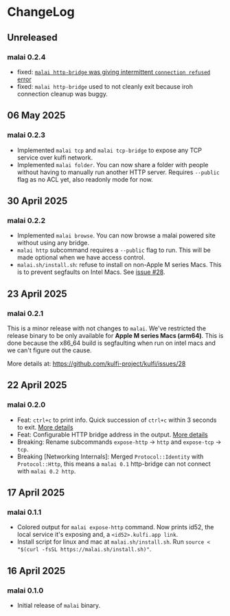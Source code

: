 # ChangeLog

## Unreleased

### malai 0.2.4

- fixed: [`malai http-bridge` was giving intermittent `connection refused`
  error][1]
- fixed: `malai http-bridge` used to not cleanly exit because iroh connection
  cleanup was buggy.

[1]: https://github.com/kulfi-project/kulfi/issues/60

## 06 May 2025

### malai 0.2.3

- Implemented `malai tcp` and `malai tcp-bridge` to expose any TCP service over
  kulfi network.
- Implemented `malai folder`. You can now share a folder with people without
  having to manually run another HTTP server. Requires `--public` flag as no
  ACL yet, also readonly mode for now.

## 30 April 2025

### malai 0.2.2

- Implemented `malai browse`. You can now browse a malai powered site without
  using any bridge.
- `malai http` subcommand requires a `--public` flag to run. This will be made
  optional when we have access control.
- `malai.sh/install.sh`: refuse to install on non-Apple M series Macs. This is
  to prevent segfaults on Intel Macs. See [issue
  #28](https://github.com/kulfi-project/kulfi/issues/28).

## 23 April 2025

### malai 0.2.1

This is a minor release with not changes to `malai`. We've restricted the
release binary to be only available for **Apple M series Macs (arm64)**. This
is done because the x86_64 build is segfaulting when run on intel macs and we
can't figure out the cause.

More details at: https://github.com/kulfi-project/kulfi/issues/28

## 22 April 2025

### malai 0.2.0

- Feat: `ctrl+c` to print info. Quick succession of `ctrl+c` within 3 seconds to
  exit. [More details](https://github.com/kulfi-project/kulfi/discussions/9)
- Feat: Configurable HTTP bridge address in the
  output. [More details](https://github.com/kulfi-project/kulfi/discussions/17)
- Breaking: Rename subcommands `expose-http` -> `http` and `expose-tcp` ->
  `tcp`.
- Breaking [Networking Internals]: Merged `Protocol::Identity` with
  `Protocol::Http`, this means a `malai 0.1` http-bridge can not connect with
  `malai 0.2 http`.

## 17 April 2025

### malai 0.1.1

- Colored output for `malai expose-http` command. Now prints id52, the local
  service it's exposing and, a `<id52>.kulfi.app link`.
- Install script for linux and mac at `malai.sh/install.sh`. Run
  `source < "$(curl -fsSL https://malai.sh/install.sh)"`.

## 16 April 2025

### malai 0.1.0

- Initial release of `malai` binary.
